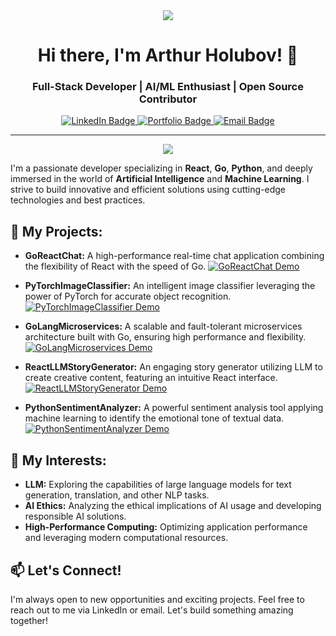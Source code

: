 
<div align="center">
  <img src="https://github.com/EddieHubCommunity/awesome-github-profiles/blob/main/profile-banner-graphics/banners/dynamic-banner.gif" />
</div>

<h1 align="center">Hi there, I'm Arthur Holubov! 👋</h1>

<h3 align="center">Full-Stack Developer | AI/ML Enthusiast | Open Source Contributor</h3>

<div align="center">
  <a href="https://www.linkedin.com/in/[Your LinkedIn Profile Link]](https://www.linkedin.com/in/arthur-holubov-410a66210/)">
    <img src="https://img.shields.io/badge/LinkedIn-0077B5?style=for-the-badge&logo=linkedin&logoColor=white" alt="LinkedIn Badge"/>
  </a>
  <a href="[Your Portfolio Link]">
    <img src="https://img.shields.io/badge/Portfolio-FF5733?style=for-the-badge&logo=firefox&logoColor=white" alt="Portfolio Badge"/>
  </a>
  <a href="mailto:[Your Email]">
    <img src="https://img.shields.io/badge/Email-D14836?style=for-the-badge&logo=gmail&logoColor=white" alt="Email Badge"/>
  </a>
</div>

---

<div align="center">
  <img src="https://skillicons.dev/icons?i=react,go,python,pytorch,tensorflow,gpt3" />
</div>

I'm a passionate developer specializing in **React**, **Go**, **Python**, and deeply immersed in the world of **Artificial Intelligence** and **Machine Learning**. I strive to build innovative and efficient solutions using cutting-edge technologies and best practices.

## 🚀 My Projects:

*   **GoReactChat:** A high-performance real-time chat application combining the flexibility of React with the speed of Go.
[![GoReactChat Demo](https://img.shields.io/badge/Demo-blueviolet?style=for-the-badge&logo=web&logoColor=white)](https://your-demo-link.com)

*   **PyTorchImageClassifier:** An intelligent image classifier leveraging the power of PyTorch for accurate object recognition.
[![PyTorchImageClassifier Demo](https://img.shields.io/badge/Demo-blueviolet?style=for-the-badge&logo=web&logoColor=white)](https://your-demo-link.com)

*   **GoLangMicroservices:** A scalable and fault-tolerant microservices architecture built with Go, ensuring high performance and flexibility.
[![GoLangMicroservices Demo](https://img.shields.io/badge/Demo-blueviolet?style=for-the-badge&logo=web&logoColor=white)](https://your-demo-link.com)

*   **ReactLLMStoryGenerator:** An engaging story generator utilizing LLM to create creative content, featuring an intuitive React interface.
[![ReactLLMStoryGenerator Demo](https://img.shields.io/badge/Demo-blueviolet?style=for-the-badge&logo=web&logoColor=white)](https://your-demo-link.com)

*   **PythonSentimentAnalyzer:** A powerful sentiment analysis tool applying machine learning to identify the emotional tone of textual data.
[![PythonSentimentAnalyzer Demo](https://img.shields.io/badge/Demo-blueviolet?style=for-the-badge&logo=web&logoColor=white)](https://your-demo-link.com)

## 🌱 My Interests:

*   **LLM:** Exploring the capabilities of large language models for text generation, translation, and other NLP tasks.
*   **AI Ethics:** Analyzing the ethical implications of AI usage and developing responsible AI solutions.
*   **High-Performance Computing:** Optimizing application performance and leveraging modern computational resources.

## 📫 Let's Connect!

I'm always open to new opportunities and exciting projects. Feel free to reach out to me via LinkedIn or email. Let's build something amazing together!
